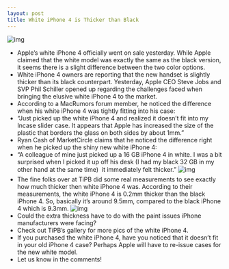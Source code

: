 ```yaml
---
layout: post
title: White iPhone 4 is Thicker than Black
---
```

![img](http://media.idownloadblog.com/wp-content/uploads/2011/04/White-and-Black-compared-e1304046681339.png)
* Apple’s white iPhone 4 officially went on sale yesterday. While Apple claimed that the white model was exactly the same as the black version, it seems there is a slight difference between the two color options.
* White iPhone 4 owners are reporting that the new handset is slightly thicker than its black counterpart. Yesterday, Apple CEO Steve Jobs and SVP Phil Schiller opened up regarding the challenges faced when bringing the elusive white iPhone 4 to the market. 
* According to a MacRumors forum member, he noticed the difference when his white iPhone 4 was tightly fitting into his case:
* “Just picked up the white iPhone 4 and realized it doesn’t fit into my Incase slider case. It appears that Apple has increased the size of the plastic that borders the glass on both sides by about 1mm.”
* Ryan Cash of MarketCircle claims that he noticed the difference right when he picked up the shiny new white iPhone 4:
* “A colleague of mine just picked up a 16 GB iPhone 4 in white. I was a bit surprised when I picked it up off his desk (I had my black 32 GB in my other hand at the same time)  it immediately felt thicker.”
![img](http://media.idownloadblog.com/wp-content/uploads/2011/04/white-and-black-iPhone-closeup-e1304047058934.png)
* The fine folks over at TiPB did some real measurements to see exactly how much thicker then white iPhone 4 was. According to their measurements, the white iPhone 4 is 0.2mm thicker than the black iPhone 4. So, basically it’s around 9.5mm, compared to the black iPhone 4 which is 9.3mm.
![img](http://media.idownloadblog.com/wp-content/uploads/2011/04/White-thick-black-skinny-e1304046942203.png)
* Could the extra thickness have to do with the paint issues iPhone manufacturers were facing?
* Check out TiPB’s gallery for more pics of the white iPhone 4.
* If you purchased the white iPhone 4, have you noticed that it doesn’t fit in your old iPhone 4 case? Perhaps Apple will have to re-issue cases for the new white model.
* Let us know in the comments!

